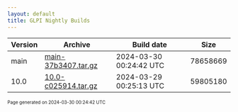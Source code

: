 ```yaml
---
layout: default
title: GLPI Nightly Builds
---
```


Version|Archive|Build date|Size
---|---|---|---
main|[main-37b3407.tar.gz](main-37b3407.tar.gz)|2024-03-30 00:24:42 UTC|78658669
10.0|[10.0-c025914.tar.gz](10.0-c025914.tar.gz)|2024-03-29 00:25:13 UTC|59805180

<font size="1">Page generated on 2024-03-30 00:24:42 UTC</font>
